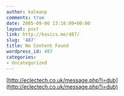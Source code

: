 ```yaml
---
author: kalmanp
comments: true
date: 2005-09-06 13:16:09+00:00
layout: post
link: http://kavics.me/487/
slug: '487'
title: No Content Found
wordpress_id: 487
categories:
- Uncategorized
---
```


[http://eclectech.co.uk/message.php?i=dub](http://eclectech.co.uk/message.php?i=dub)
